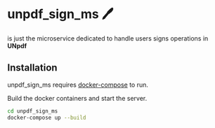 # unpdf\_sign\_ms 🖊️

is just the microservice dedicated to handle users signs operations in **UNpdf**

## Installation

unpdf\_sign\_ms requires [docker-compose](https://docs.docker.com/compose/install/) to run.

Build the docker containers and start the server.

```sh
cd unpdf_sign_ms
docker-compose up --build
```
